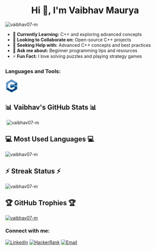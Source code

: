<h1 align="center">Hi 👋, I'm Vaibhav Maurya</h1>
<p align="left"> <img src="https://komarev.com/ghpvc/?username=vaibhav07-m&label=Profile%20views&color=0e75b6&style=flat" alt="vaibhav07-m" /> </p>

- 🌱 **Currently Learning:** C++ and exploring advanced concepts
- 👯 **Looking to Collaborate on:** Open-source C++ projects
- 🤝 **Seeking Help with:** Advanced C++ concepts and best practices
- 💬 **Ask me about:** Beginner programming tips and resources
- ⚡ **Fun Fact:** I love solving puzzles and playing strategy games

<h3 align="left">Languages and Tools:</h3>
<p align="left">
  <a href="https://www.w3schools.com/cpp/" target="_blank" rel="noreferrer">
    <img src="https://raw.githubusercontent.com/devicons/devicon/master/icons/cplusplus/cplusplus-original.svg" alt="C++" width="40" height="40"/>
  </a>
  <!-- Add more languages and tools here -->
</p>

<h2 align="left">📊 Vaibhav's GitHub Stats 📊</h2>
<p>&nbsp;<img align="center" src="https://github-readme-stats.vercel.app/api?username=vaibhav07-m&show_icons=true&locale=en&theme=github_dark&title_color=2f80ed&icon_color=bb2acf&text_color=ffffff&bg_color=0d1117" alt="vaibhav07-m" /></p>

<h2 align="left">💻 Most Used Languages 💻</h2>
<p><img align="center" src="https://github-readme-stats.vercel.app/api/top-langs?username=vaibhav07-m&show_icons=true&locale=en&layout=compact&theme=github_dark&title_color=2f80ed&icon_color=bb2acf&text_color=ffffff&bg_color=0d1117" alt="vaibhav07-m" /></p>

<h2 align="left">⚡ Streak Status ⚡</h2>
<p><img align="center" src="https://github-readme-streak-stats.herokuapp.com/?user=vaibhav07-m&theme=github-dark&ring=2f80ed&fire=bb2acf&currStreakLabel=ffffff&background=0d1117" alt="vaibhav07-m" /></p>

<h2 align="left">🏆 GitHub Trophies 🏆</h2>
<p align="left">
  <a href="https://github.com/ryo-ma/github-profile-trophy">
    <img src="https://github-profile-trophy.vercel.app/?username=vaibhav07-m&theme=darkhub&title_color=2f80ed&icon_color=bb2acf&text_color=ffffff&bg_color=0d1117" alt="vaibhav07-m" />
  </a>
</p>

<h3 align="left">Connect with me:</h3>
<p align="left">
  <a href="https://www.linkedin.com/in/vaibhav-maurya-b1141934b/" target="blank"><img align="center" src="https://raw.githubusercontent.com/rahuldkjain/github-profile-readme-generator/master/src/images/icons/Social/linked-in-alt.svg" alt="LinkedIn" height="30" width="40" /></a>
  <a href="https://www.hackerrank.com/profile/mauryavaibhav201" target="blank"><img align="center" src="https://raw.githubusercontent.com/rahuldkjain/github-profile-readme-generator/master/src/images/icons/Social/hackerrank.svg" alt="HackerRank" height="30" width="40" /></a>
  <a href="mailto:mauryavaibhav2007@gmail.com"><img align="center" src="https://upload.wikimedia.org/wikipedia/commons/thumb/7/7e/Gmail_icon_%282020%29.svg/64px-Gmail_icon_%282020%29.svg.png" alt="Email" height="30" width="40" /></a>
</p>




